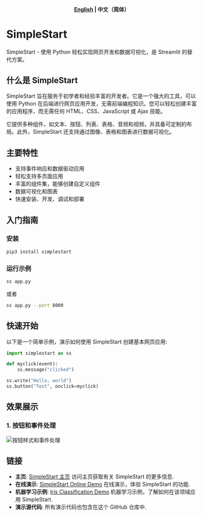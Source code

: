 <h4 align="center">
    <p>
        <a href="https://github.com/readever/simplestart/blob/main/README.md">English</a> |
        <b>中文（简体）</b>
    <p>
</h4>

# SimpleStart
SimpleStart - 使用 Python 轻松实现网页开发和数据可视化，是 Streamlit 的替代方案。

## 什么是 SimpleStart
SimpleStart 旨在服务于初学者和经验丰富的开发者。它是一个强大的工具，可以使用 Python 在后端进行网页应用开发，无需前端编程知识。您可以轻松创建丰富的应用程序，而无需任何 HTML、CSS、JavaScript 或 Ajax 技能。

它提供多种组件，如文本、按钮、列表、表格、音频和视频，并具备可定制的布局。此外，SimpleStart 还支持通过图像、表格和图表进行数据可视化。

## 主要特性

- 支持事件响应和数据驱动应用
- 轻松支持多页面应用
- 丰富的组件集，能够创建自定义组件
- 数据可视化和图表
- 快速安装、开发、调试和部署

## 入门指南

### 安装

```bash
pip3 install simplestart
```

### 运行示例
```bash
ss app.py
```
或者
```bash
ss app.py --port 8000
```

## 快速开始

以下是一个简单示例，演示如何使用 SimpleStart 创建基本网页应用:

```python
import simplestart as ss

def myclick(event):
    ss.message("clicked")

ss.write("Hello, world")
ss.button("Test", onclick=myclick)
```

## 效果展示

### 1. 按钮和事件处理
![按钮样式和事件处理](./resource/ezgif-button.gif)

## 链接

- **主页**: <a href="http://www.simplestart.cc/zh" rel="nofollow" target="_blank">SimpleStart 主页</a> 访问主页获取有关 SimpleStart 的更多信息.
- **在线演示**:  <a href="http://demo.simplestart.cc/demo01" rel="nofollow" target="_blank">SimpleStart Online Demo</a> 在线演示，体验 SimpleStart 的功能.
- **机器学习示例**:  <a href="http://demo.simplestart.cc/demo02" rel="nofollow" target="_blank">Iris Classification Demo</a> 机器学习示例，了解如何在该领域应用 SimpleStart.
- **演示源代码**: 所有演示代码也包含在这个 GitHub 仓库中.
